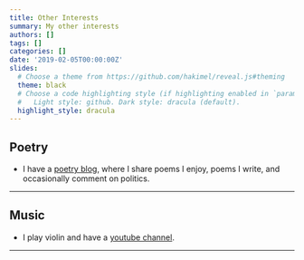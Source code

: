 ```yaml
---
title: Other Interests
summary: My other interests
authors: []
tags: []
categories: []
date: '2019-02-05T00:00:00Z'
slides:
  # Choose a theme from https://github.com/hakimel/reveal.js#theming
  theme: black
  # Choose a code highlighting style (if highlighting enabled in `params.toml`)
  #   Light style: github. Dark style: dracula (default).
  highlight_style: dracula
---
```



## Poetry

- I have a <a href="https://sweetthawt.blogspot.com/">poetry blog</a>, where I share poems I enjoy, poems I write, and occasionally comment on politics.

---

## Music

- I play violin and have a <a href="https://www.youtube.com/@Witchofagnesi88">youtube channel</a>.

---
